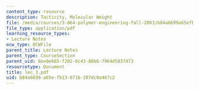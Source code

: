 ```yaml
---
content_type: resource
description: Tacticity, Molecular Weight
file: /media/courses/3-064-polymer-engineering-fall-2003/b84a6699a65efb13071b207dc0a467c2_lec_3.pdf
file_type: application/pdf
learning_resource_types:
- Lecture Notes
ocw_type: OCWFile
parent_title: Lecture Notes
parent_type: CourseSection
parent_uid: 8ee0e665-f202-6c43-88b6-7964d5837473
resourcetype: Document
title: lec_3.pdf
uid: b84a6699-a65e-fb13-071b-207dc0a467c2
---
```

